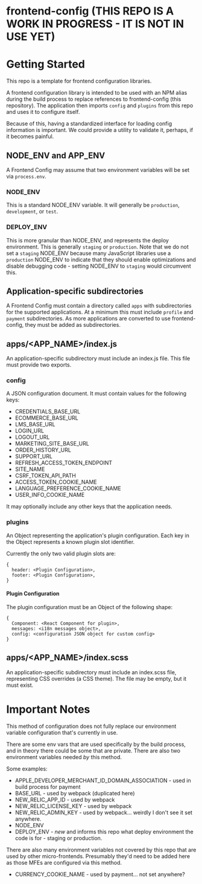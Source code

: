 # frontend-config (THIS REPO IS A WORK IN PROGRESS - IT IS NOT IN USE YET)

# Getting Started

This repo is a template for frontend configuration libraries.

A frontend configuration library is intended to be used with an NPM alias during the build process to replace references to frontend-config (this repository).  The application then imports `config` and `plugins` from this repo and uses it to configure itself.

Because of this, having a standardized interface for loading config information is important.  We could provide a utility to validate it, perhaps, if it becomes painful.

## NODE_ENV and APP_ENV

A Frontend Config may assume that two environment variables will be set via `process.env`.  

### NODE_ENV

This is a standard NODE_ENV variable.  It will generally be `production`, `development`, or `test`.  

### DEPLOY_ENV

This is more granular than NODE_ENV, and represents the deploy environment.  This is generally `staging` or `production`.  Note that we do not set a `staging` NODE_ENV because many JavaScript libraries use a `production` NODE_ENV to indicate that they should enable optimizations and disable debugging code - setting NODE_ENV to `staging` would circumvent this.

## Application-specific subdirectories

A Frontend Config must contain a directory called `apps` with subdirectories for the supported applications.  At a minimum this must include `profile` and `payment` subdirectories.  As more applications are converted to use frontend-config, they must be added as subdirectories.

## apps/<APP_NAME>/index.js

An application-specific subdirectory must include an index.js file.  This file must provide two exports.

### config

A JSON configuration document.  It must contain values for the following keys:

- CREDENTIALS_BASE_URL
- ECOMMERCE_BASE_URL
- LMS_BASE_URL
- LOGIN_URL
- LOGOUT_URL
- MARKETING_SITE_BASE_URL
- ORDER_HISTORY_URL
- SUPPORT_URL
- REFRESH_ACCESS_TOKEN_ENDPOINT
- SITE_NAME
- CSRF_TOKEN_API_PATH
- ACCESS_TOKEN_COOKIE_NAME
- LANGUAGE_PREFERENCE_COOKIE_NAME
- USER_INFO_COOKIE_NAME

It may optionally include any other keys that the application needs.

### plugins

An Object representing the application's plugin configuration.  Each key in the Object represents a known plugin slot identifier.

Currently the only two valid plugin slots are:

```
{
  header: <Plugin Configuration>,
  footer: <Plugin Configuration>,
}
```

#### Plugin Configuration

The plugin configuration must be an Object of the following shape:

```
{
  Component: <React Component for plugin>,
  messages: <i18n messages object>,
  config: <configuration JSON object for custom config>
}
```

## apps/<APP_NAME>/index.scss

An application-specific subdirectory must include an index.scss file, representing CSS overrides (a CSS theme).  The file may be empty, but it must exist.

# Important Notes

This method of configuration does not fully replace our environment variable configuration that's currently in use.  

There are some env vars that are used specifically by the build process, and in theory there could be some that are private.  There are also two environment variables needed _by_ this method.

Some examples:

- APPLE_DEVELOPER_MERCHANT_ID_DOMAIN_ASSOCIATION - used in build process for payment
- BASE_URL - used by webpack (duplicated here)
- NEW_RELIC_APP_ID - used by webpack
- NEW_RELIC_LICENSE_KEY - used by webpack
- NEW_RELIC_ADMIN_KEY - used by webpack... weirdly I don't see it set anywhere.
- NODE_ENV
- DEPLOY_ENV - _new_ and informs this repo what deploy environment the code is for - staging or production.

There are also many environment variables not covered by this repo that are used by other micro-frontends.  Presumably they'd need to be added here as those MFEs are configured via this method.

- CURRENCY_COOKIE_NAME - used by payment... not set anywhere?
